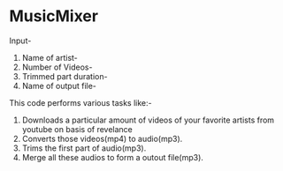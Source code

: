 # MusicMixer
Input-

1. Name of artist-
2. Number of Videos-
3. Trimmed part duration-
4. Name of output file-

This code performs various tasks like:-
1. Downloads a particular amount of videos of your favorite artists from youtube on basis of revelance
2. Converts those videos(mp4) to audio(mp3).
3. Trims the first part of audio(mp3).
4. Merge all these audios to form a outout file(mp3).



